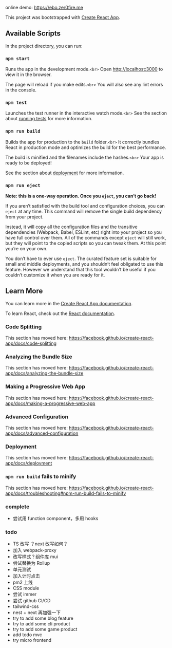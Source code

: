 online demo: https://ebo.zer0fire.me

This project was bootstrapped with [Create React App](https://github.com/facebook/create-react-app).

## Available Scripts

In the project directory, you can run:

### `npm start`

Runs the app in the development mode.`<br>`
Open [http://localhost:3000](http://localhost:3000) to view it in the browser.

The page will reload if you make edits.`<br>`
You will also see any lint errors in the console.

### `npm test`

Launches the test runner in the interactive watch mode.`<br>`
See the section about [running tests](https://facebook.github.io/create-react-app/docs/running-tests) for more information.

### `npm run build`

Builds the app for production to the `build` folder.`<br>`
It correctly bundles React in production mode and optimizes the build for the best performance.

The build is minified and the filenames include the hashes.`<br>`
Your app is ready to be deployed!

See the section about [deployment](https://facebook.github.io/create-react-app/docs/deployment) for more information.

### `npm run eject`

**Note: this is a one-way operation. Once you `eject`, you can’t go back!**

If you aren’t satisfied with the build tool and configuration choices, you can `eject` at any time. This command will remove the single build dependency from your project.

Instead, it will copy all the configuration files and the transitive dependencies (Webpack, Babel, ESLint, etc) right into your project so you have full control over them. All of the commands except `eject` will still work, but they will point to the copied scripts so you can tweak them. At this point you’re on your own.

You don’t have to ever use `eject`. The curated feature set is suitable for small and middle deployments, and you shouldn’t feel obligated to use this feature. However we understand that this tool wouldn’t be useful if you couldn’t customize it when you are ready for it.

## Learn More

You can learn more in the [Create React App documentation](https://facebook.github.io/create-react-app/docs/getting-started).

To learn React, check out the [React documentation](https://reactjs.org/).

### Code Splitting

This section has moved here: https://facebook.github.io/create-react-app/docs/code-splitting

### Analyzing the Bundle Size

This section has moved here: https://facebook.github.io/create-react-app/docs/analyzing-the-bundle-size

### Making a Progressive Web App

This section has moved here: https://facebook.github.io/create-react-app/docs/making-a-progressive-web-app

### Advanced Configuration

This section has moved here: https://facebook.github.io/create-react-app/docs/advanced-configuration

### Deployment

This section has moved here: https://facebook.github.io/create-react-app/docs/deployment

### `npm run build` fails to minify

This section has moved here: https://facebook.github.io/create-react-app/docs/troubleshooting#npm-run-build-fails-to-minify

### complete

-   尝试用 function component，多用 hooks

### todo

-   TS 改写 ？next 改写如何？
-   加入 webpack-proxy
-   改写样式？组件库 mui
-   尝试替换为 Rollup
-   单元测试
-   加入计时点击
-   pm2 上线
-   CSS module
-   尝试 immer
-   尝试 github CI/CD
-   tailwind-css
-   nest + next 再加强一下
-   try to add some blog feature
-   try to add some cli product
-   try to add some game product
-   add todo mvc
-   try micro frontend
